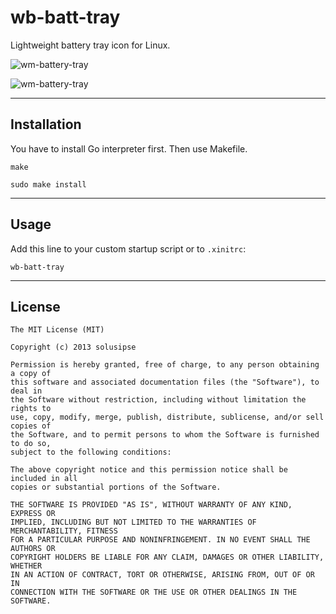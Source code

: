 wb-batt-tray
============

Lightweight battery tray icon for Linux.

![wm-battery-tray](http://solusipse.net/misc/wmbatttray/wmbatt-1.png)

![wm-battery-tray](http://solusipse.net/misc/wmbatttray/wmbatt-2.png)

-------------------------------------------------------------

## Installation ##

You have to install Go interpreter first. Then use Makefile.

```
make
```

```
sudo make install
```

-------------------------------------------------------------

## Usage ##

Add this line to your custom startup script or to `.xinitrc`:

```
wb-batt-tray
```

-------------------------------------------------------------

## License ##

```
The MIT License (MIT)

Copyright (c) 2013 solusipse

Permission is hereby granted, free of charge, to any person obtaining a copy of
this software and associated documentation files (the "Software"), to deal in
the Software without restriction, including without limitation the rights to
use, copy, modify, merge, publish, distribute, sublicense, and/or sell copies of
the Software, and to permit persons to whom the Software is furnished to do so,
subject to the following conditions:

The above copyright notice and this permission notice shall be included in all
copies or substantial portions of the Software.

THE SOFTWARE IS PROVIDED "AS IS", WITHOUT WARRANTY OF ANY KIND, EXPRESS OR
IMPLIED, INCLUDING BUT NOT LIMITED TO THE WARRANTIES OF MERCHANTABILITY, FITNESS
FOR A PARTICULAR PURPOSE AND NONINFRINGEMENT. IN NO EVENT SHALL THE AUTHORS OR
COPYRIGHT HOLDERS BE LIABLE FOR ANY CLAIM, DAMAGES OR OTHER LIABILITY, WHETHER
IN AN ACTION OF CONTRACT, TORT OR OTHERWISE, ARISING FROM, OUT OF OR IN
CONNECTION WITH THE SOFTWARE OR THE USE OR OTHER DEALINGS IN THE SOFTWARE.
```
